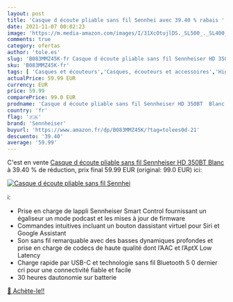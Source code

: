 ```yaml
---
layout: post
title: 'Casque d écoute pliable sans fil Sennhei avec 39.40 % rabais '
date: 2021-11-07 00:02:23
image: 'https://m.media-amazon.com/images/I/31XcOtujlDS._SL500_._SL400_.jpg'
comments: true
category: ofertas
author: 'tole.es'
slug: 'B083MMZ45K-fr Casque d écoute pliable sans fil Sennheiser HD 350BT Blanc'
sku: 'B083MMZ45K-fr'
tags: [ 'Casques et écouteurs','Casques, écouteurs et accessoires','High-Tech','sennheiser', ]
actualPrice: 59.99 EUR
currency: EUR
price: 59.99
comparePrice: 99.0 EUR
prodname: 'Casque d écoute pliable sans fil Sennheiser HD 350BT  Blanc'
country: 'fr'
flag: '🇫🇷'
brand: 'Sennheiser'
buyurl: 'https://www.amazon.fr/dp/B083MMZ45K/?tag=tolees0d-21'
descuento: '39.40'
average: '59.99'
---
```


C'est en vente [Casque d écoute pliable sans fil Sennheiser HD 350BT  Blanc](https://www.amazon.fr/dp/B083MMZ45K/?tag=tolees0d-21)  à  39.40 % de réduction, prix final  59.99 EUR (original: 99.0 EUR) ici:

[![Casque d écoute pliable sans fil Sennhei](https://m.media-amazon.com/images/I/31XcOtujlDS._SL500_._SL400_.jpg)](https://www.amazon.fr/dp/B083MMZ45K/?tag=tolees0d-21)

ℹ️:

- Prise en charge de lappli Sennheiser Smart Control fournissant un égaliseur un mode podcast et les mises à jour de firmware
- Commandes intuitives incluant un bouton dassistant virtuel pour Siri et Google Assistant
- Son sans fil remarquable avec des basses dynamiques profondes et prise en charge de codecs de haute qualité dont l’AAC et l’AptX Low Latency
- Charge rapide par USB-C et technologie sans fil Bluetooth 5 0 dernier cri pour une connectivité fiable et facile
- 30 heures dautonomie sur batterie

[🛒 Achète-le!!](https://www.amazon.fr/dp/B083MMZ45K/?tag=tolees0d-21)
